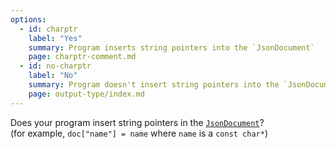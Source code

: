 ```yaml
---
options:
  - id: charptr
    label: "Yes"
    summary: Program inserts string pointers into the `JsonDocument`
    page: charptr-comment.md
  - id: no-charptr
    label: "No"
    summary: Program doesn't insert string pointers into the `JsonDocument`
    page: output-type/index.md
---
```


Does your program insert string pointers in the [`JsonDocument`](/v6/api/jsondocument/)?  
(for example, `doc["name"] = name` where `name` is a `const char*`)